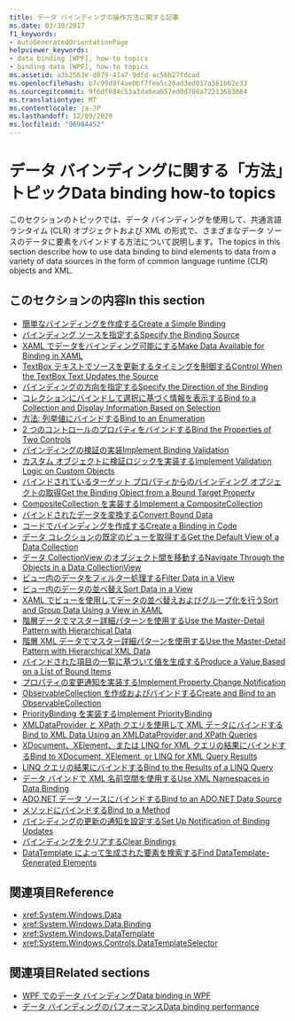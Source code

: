 ```yaml
---
title: データ バインディングの操作方法に関する記事
ms.date: 03/30/2017
f1_keywords:
- AutoGeneratedOrientationPage
helpviewer_keywords:
- data binding [WPF], how-to topics
- binding data [WPF], how-to topics
ms.assetid: a3b2563e-d879-41a7-9dfd-ac56b27fdcad
ms.openlocfilehash: b7c99d9f4ae0bf7fea5c20ad3ed017a361b62e33
ms.sourcegitcommit: 9f6df084c53a3da0ea657ed0d708a72213683084
ms.translationtype: MT
ms.contentlocale: ja-JP
ms.lasthandoff: 12/09/2020
ms.locfileid: "96984452"
---
```

# <a name="data-binding-how-to-topics"></a><span data-ttu-id="87bee-102">データ バインディングに関する「方法」トピック</span><span class="sxs-lookup"><span data-stu-id="87bee-102">Data binding how-to topics</span></span>

<span data-ttu-id="87bee-103">このセクションのトピックでは、データ バインディングを使用して、共通言語ランタイム (CLR) オブジェクトおよび XML の形式で、さまざまなデータ ソースのデータに要素をバインドする方法について説明します。</span><span class="sxs-lookup"><span data-stu-id="87bee-103">The topics in this section describe how to use data binding to bind elements to data from a variety of data sources in the form of common language runtime (CLR) objects and XML.</span></span>

## <a name="in-this-section"></a><span data-ttu-id="87bee-104">このセクションの内容</span><span class="sxs-lookup"><span data-stu-id="87bee-104">In this section</span></span>

- [<span data-ttu-id="87bee-105">簡単なバインディングを作成する</span><span class="sxs-lookup"><span data-stu-id="87bee-105">Create a Simple Binding</span></span>](how-to-create-a-simple-binding.md)
- [<span data-ttu-id="87bee-106">バインディング ソースを指定する</span><span class="sxs-lookup"><span data-stu-id="87bee-106">Specify the Binding Source</span></span>](how-to-specify-the-binding-source.md)
- [<span data-ttu-id="87bee-107">XAML でデータをバインディング可能にする</span><span class="sxs-lookup"><span data-stu-id="87bee-107">Make Data Available for Binding in XAML</span></span>](how-to-make-data-available-for-binding-in-xaml.md)
- [<span data-ttu-id="87bee-108">TextBox テキストでソースを更新するタイミングを制御する</span><span class="sxs-lookup"><span data-stu-id="87bee-108">Control When the TextBox Text Updates the Source</span></span>](how-to-control-when-the-textbox-text-updates-the-source.md)
- [<span data-ttu-id="87bee-109">バインディングの方向を指定する</span><span class="sxs-lookup"><span data-stu-id="87bee-109">Specify the Direction of the Binding</span></span>](how-to-specify-the-direction-of-the-binding.md)
- [<span data-ttu-id="87bee-110">コレクションにバインドして選択に基づく情報を表示する</span><span class="sxs-lookup"><span data-stu-id="87bee-110">Bind to a Collection and Display Information Based on Selection</span></span>](how-to-bind-to-a-collection-and-display-information-based-on-selection.md)
- [<span data-ttu-id="87bee-111">方法: 列挙値にバインドする</span><span class="sxs-lookup"><span data-stu-id="87bee-111">Bind to an Enumeration</span></span>](how-to-bind-to-an-enumeration.md)
- [<span data-ttu-id="87bee-112">2 つのコントロールのプロパティをバインドする</span><span class="sxs-lookup"><span data-stu-id="87bee-112">Bind the Properties of Two Controls</span></span>](how-to-bind-the-properties-of-two-controls.md)
- [<span data-ttu-id="87bee-113">バインディングの検証の実装</span><span class="sxs-lookup"><span data-stu-id="87bee-113">Implement Binding Validation</span></span>](how-to-implement-binding-validation.md)
- [<span data-ttu-id="87bee-114">カスタム オブジェクトに検証ロジックを実装する</span><span class="sxs-lookup"><span data-stu-id="87bee-114">Implement Validation Logic on Custom Objects</span></span>](how-to-implement-validation-logic-on-custom-objects.md)
- [<span data-ttu-id="87bee-115">バインドされているターゲット プロパティからのバインディング オブジェクトの取得</span><span class="sxs-lookup"><span data-stu-id="87bee-115">Get the Binding Object from a Bound Target Property</span></span>](how-to-get-the-binding-object-from-a-bound-target-property.md)
- [<span data-ttu-id="87bee-116">CompositeCollection を実装する</span><span class="sxs-lookup"><span data-stu-id="87bee-116">Implement a CompositeCollection</span></span>](how-to-implement-a-compositecollection.md)
- [<span data-ttu-id="87bee-117">バインドされたデータを変換する</span><span class="sxs-lookup"><span data-stu-id="87bee-117">Convert Bound Data</span></span>](how-to-convert-bound-data.md)
- [<span data-ttu-id="87bee-118">コードでバインディングを作成する</span><span class="sxs-lookup"><span data-stu-id="87bee-118">Create a Binding in Code</span></span>](how-to-create-a-binding-in-code.md)
- [<span data-ttu-id="87bee-119">データ コレクションの既定のビューを取得する</span><span class="sxs-lookup"><span data-stu-id="87bee-119">Get the Default View of a Data Collection</span></span>](how-to-get-the-default-view-of-a-data-collection.md)
- [<span data-ttu-id="87bee-120">データ CollectionView のオブジェクト間を移動する</span><span class="sxs-lookup"><span data-stu-id="87bee-120">Navigate Through the Objects in a Data CollectionView</span></span>](how-to-navigate-through-the-objects-in-a-data-collectionview.md)
- [<span data-ttu-id="87bee-121">ビュー内のデータをフィルター処理する</span><span class="sxs-lookup"><span data-stu-id="87bee-121">Filter Data in a View</span></span>](how-to-filter-data-in-a-view.md)
- [<span data-ttu-id="87bee-122">ビュー内のデータの並べ替え</span><span class="sxs-lookup"><span data-stu-id="87bee-122">Sort Data in a View</span></span>](how-to-sort-data-in-a-view.md)
- [<span data-ttu-id="87bee-123">XAML でビューを使用してデータの並べ替えおよびグループ化を行う</span><span class="sxs-lookup"><span data-stu-id="87bee-123">Sort and Group Data Using a View in XAML</span></span>](how-to-sort-and-group-data-using-a-view-in-xaml.md)
- [<span data-ttu-id="87bee-124">階層データでマスター詳細パターンを使用する</span><span class="sxs-lookup"><span data-stu-id="87bee-124">Use the Master-Detail Pattern with Hierarchical Data</span></span>](how-to-use-the-master-detail-pattern-with-hierarchical-data.md)
- [<span data-ttu-id="87bee-125">階層 XML データでマスター詳細パターンを使用する</span><span class="sxs-lookup"><span data-stu-id="87bee-125">Use the Master-Detail Pattern with Hierarchical XML Data</span></span>](how-to-use-the-master-detail-pattern-with-hierarchical-xml-data.md)
- [<span data-ttu-id="87bee-126">バインドされた項目の一覧に基づいて値を生成する</span><span class="sxs-lookup"><span data-stu-id="87bee-126">Produce a Value Based on a List of Bound Items</span></span>](how-to-produce-a-value-based-on-a-list-of-bound-items.md)
- [<span data-ttu-id="87bee-127">プロパティの変更通知を実装する</span><span class="sxs-lookup"><span data-stu-id="87bee-127">Implement Property Change Notification</span></span>](how-to-implement-property-change-notification.md)
- [<span data-ttu-id="87bee-128">ObservableCollection を作成およびバインドする</span><span class="sxs-lookup"><span data-stu-id="87bee-128">Create and Bind to an ObservableCollection</span></span>](how-to-create-and-bind-to-an-observablecollection.md)
- [<span data-ttu-id="87bee-129">PriorityBinding を実装する</span><span class="sxs-lookup"><span data-stu-id="87bee-129">Implement PriorityBinding</span></span>](how-to-implement-prioritybinding.md)
- [<span data-ttu-id="87bee-130">XMLDataProvider と XPath クエリを使用して XML データにバインドする</span><span class="sxs-lookup"><span data-stu-id="87bee-130">Bind to XML Data Using an XMLDataProvider and XPath Queries</span></span>](how-to-bind-to-xml-data-using-an-xmldataprovider-and-xpath-queries.md)
- [<span data-ttu-id="87bee-131">XDocument、XElement、または LINQ for XML クエリの結果にバインドする</span><span class="sxs-lookup"><span data-stu-id="87bee-131">Bind to XDocument, XElement, or LINQ for XML Query Results</span></span>](how-to-bind-to-xdocument-xelement-or-linq-for-xml-query-results.md)
- [<span data-ttu-id="87bee-132">LINQ クエリの結果にバインドする</span><span class="sxs-lookup"><span data-stu-id="87bee-132">Bind to the Results of a LINQ Query</span></span>](how-to-bind-to-the-results-of-a-linq-query.md)
- [<span data-ttu-id="87bee-133">データ バインドで XML 名前空間を使用する</span><span class="sxs-lookup"><span data-stu-id="87bee-133">Use XML Namespaces in Data Binding</span></span>](how-to-use-xml-namespaces-in-data-binding.md)
- [<span data-ttu-id="87bee-134">ADO.NET データ ソースにバインドする</span><span class="sxs-lookup"><span data-stu-id="87bee-134">Bind to an ADO.NET Data Source</span></span>](how-to-bind-to-an-ado-net-data-source.md)
- [<span data-ttu-id="87bee-135">メソッドにバインドする</span><span class="sxs-lookup"><span data-stu-id="87bee-135">Bind to a Method</span></span>](how-to-bind-to-a-method.md)
- [<span data-ttu-id="87bee-136">バインディングの更新の通知を設定する</span><span class="sxs-lookup"><span data-stu-id="87bee-136">Set Up Notification of Binding Updates</span></span>](how-to-set-up-notification-of-binding-updates.md)
- [<span data-ttu-id="87bee-137">バインディングをクリアする</span><span class="sxs-lookup"><span data-stu-id="87bee-137">Clear Bindings</span></span>](how-to-clear-bindings.md)
- [<span data-ttu-id="87bee-138">DataTemplate によって生成された要素を検索する</span><span class="sxs-lookup"><span data-stu-id="87bee-138">Find DataTemplate-Generated Elements</span></span>](how-to-find-datatemplate-generated-elements.md)

## <a name="reference"></a><span data-ttu-id="87bee-139">関連項目</span><span class="sxs-lookup"><span data-stu-id="87bee-139">Reference</span></span>

- <xref:System.Windows.Data>
- <xref:System.Windows.Data.Binding>
- <xref:System.Windows.DataTemplate>
- <xref:System.Windows.Controls.DataTemplateSelector>

## <a name="related-sections"></a><span data-ttu-id="87bee-140">関連項目</span><span class="sxs-lookup"><span data-stu-id="87bee-140">Related sections</span></span>

- [<span data-ttu-id="87bee-141">WPF でのデータ バインディング</span><span class="sxs-lookup"><span data-stu-id="87bee-141">Data binding in WPF</span></span>](/dotnet/desktop-wpf/data/data-binding-overview)
- [<span data-ttu-id="87bee-142">データ バインディングのパフォーマンス</span><span class="sxs-lookup"><span data-stu-id="87bee-142">Data binding performance</span></span>](../advanced/optimizing-performance-data-binding.md)
